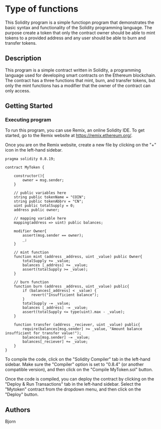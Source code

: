 # Type of functions

This Solidity program is a simple functiopn program that demonstrates the basic syntax and functionality of the Solidity programming language. The purpose create a token that only the contract owner should be able to mint tokens to a provided address and any user should be able to burn and transfer tokens.

## Description

This program is a simple contract written in Solidity, a programming language used for developing smart contracts on the Ethereum blockchain. The contract has a three functions that mint, burn, and transfer tokens, but only the mint functions has a modifier that the owner of the contract can only access.
## Getting Started

### Executing program

To run this program, you can use Remix, an online Solidity IDE. To get started, go to the Remix website at https://remix.ethereum.org/.

Once you are on the Remix website, create a new file by clicking on the "+" icon in the left-hand sidebar.

```// SPDX-License-Identifier: MIT
pragma solidity 0.8.19;

contract MyToken {

    constructor(){
        owner = msg.sender;
    }

    // public variables here
    string public tokenName = "COIN";
    string public tokenAbbrv = "CN";
    uint public totalSupply = 0; 
    address public owner;

    // mapping variable here
    mapping(address => uint) public balances;

    modifier Owner{
        assert(msg.sender == owner);
        _;
    }

    // mint function
    function mint (address _address, uint _value) public Owner{
        totalSupply += _value; 
        balances [_address] += _value;
        assert(totalSupply >= _value);
    }
    
    // burn function
    function burn (address _address, uint _value) public{
        if (balances[_address] < _value) {
            revert("Insufficient balance");
        }
        totalSupply -= _value; 
        balances [_address] -= _value;
        assert(totalSupply <= type(uint).max - _value);
    }

    function transfer (address _reciever, uint _value) public{
        require(balances[msg.sender] >= _value, "Amount balance insufficient for transfer value!");
        balances[msg.sender] -= _value;
        balances[_reciever] += _value;
    }
}
```

To compile the code, click on the "Solidity Compiler" tab in the left-hand sidebar. Make sure the "Compiler" option is set to "0.8.4" (or another compatible version), and then click on the "Compile MyToken.sol" button.

Once the code is compiled, you can deploy the contract by clicking on the "Deploy & Run Transactions" tab in the left-hand sidebar. Select the "Mytoken" contract from the dropdown menu, and then click on the "Deploy" button.

## Authors

Bjorn
